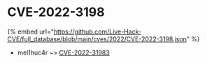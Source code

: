 # CVE-2022-3198
{% embed url="https://github.com/Live-Hack-CVE/full_database/blob/main/cves/2022/CVE-2022-3198.json" %}

* mel1huc4r ~> [CVE-2022-31983](https://www.alice-snow.ru/2022/database/cve-2022-3198/cve-2022-31983-mel1huc4r)